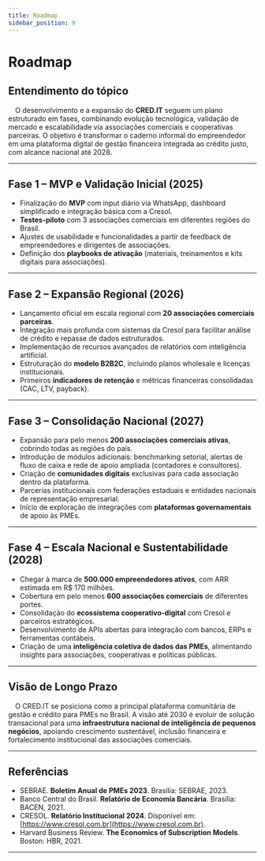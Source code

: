 ```yaml
---
title: Roadmap
sidebar_position: 9
---
```


# Roadmap

## Entendimento do tópico

&emsp;O desenvolvimento e a expansão do **CRED.IT** seguem um plano estruturado em fases, combinando evolução tecnológica, validação de mercado e escalabilidade via associações comerciais e cooperativas parceiras. O objetivo é transformar o caderno informal do empreendedor em uma plataforma digital de gestão financeira integrada ao crédito justo, com alcance nacional até 2028.

---

## Fase 1 – MVP e Validação Inicial (2025)

- Finalização do **MVP** com input diário via WhatsApp, dashboard simplificado e integração básica com a Cresol.  
- **Testes-piloto** com 3 associações comerciais em diferentes regiões do Brasil.  
- Ajustes de usabilidade e funcionalidades a partir de feedback de empreendedores e dirigentes de associações.  
- Definição dos **playbooks de ativação** (materiais, treinamentos e kits digitais para associações).  

---

## Fase 2 – Expansão Regional (2026)

- Lançamento oficial em escala regional com **20 associações comerciais parceiras**.  
- Integração mais profunda com sistemas da Cresol para facilitar análise de crédito e repasse de dados estruturados.  
- Implementação de recursos avançados de relatórios com inteligência artificial.  
- Estruturação do **modelo B2B2C**, incluindo planos wholesale e licenças institucionais.  
- Primeiros **indicadores de retenção** e métricas financeiras consolidadas (CAC, LTV, payback).  

---

## Fase 3 – Consolidação Nacional (2027)

- Expansão para pelo menos **200 associações comerciais ativas**, cobrindo todas as regiões do país.  
- Introdução de módulos adicionais: benchmarking setorial, alertas de fluxo de caixa e rede de apoio ampliada (contadores e consultores).  
- Criação de **comunidades digitais** exclusivas para cada associação dentro da plataforma.  
- Parcerias institucionais com federações estaduais e entidades nacionais de representação empresarial.  
- Início de exploração de integrações com **plataformas governamentais** de apoio às PMEs.  

---

## Fase 4 – Escala Nacional e Sustentabilidade (2028)

- Chegar à marca de **500.000 empreendedores ativos**, com ARR estimada em R$ 170 milhões.  
- Cobertura em pelo menos **600 associações comerciais** de diferentes portes.  
- Consolidação do **ecossistema cooperativo-digital** com Cresol e parceiros estratégicos.  
- Desenvolvimento de APIs abertas para integração com bancos, ERPs e ferramentas contábeis.  
- Criação de uma **inteligência coletiva de dados das PMEs**, alimentando insights para associações, cooperativas e políticas públicas.  

---

## Visão de Longo Prazo

&emsp;O CRED.IT se posiciona como a principal plataforma comunitária de gestão e crédito para PMEs no Brasil. A visão até 2030 é evoluir de solução transacional para uma **infraestrutura nacional de inteligência de pequenos negócios**, apoiando crescimento sustentável, inclusão financeira e fortalecimento institucional das associações comerciais.

---

## Referências

- SEBRAE. **Boletim Anual de PMEs 2023**. Brasília: SEBRAE, 2023.  
- Banco Central do Brasil. **Relatório de Economia Bancária**. Brasília: BACEN, 2021.  
- CRESOL. **Relatório Institucional 2024**. Disponível em: [https://www.cresol.com.br](https://www.cresol.com.br).  
- Harvard Business Review. **The Economics of Subscription Models**. Boston: HBR, 2021.  

---
